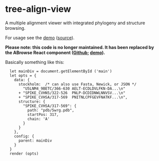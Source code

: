 # tree-align-view

A multiple alignment viewer with integrated phylogeny and structure browsing.

For usage see the [demo](https://ihh.github.io/tree-align-view/html/demo.html) ([source](html/demo.html)).

**Please note: this code is no longer maintained. It has been replaced by the ABrowse React component ([Github](https://github.com/ihh/abrowse); [demo](https://ihh.github.io/abrowse/)).**

Basically something like this:

~~~~
  let mainDiv = document.getElementById ('main')
  let opts = {
    data: {
      stockholm:  /* can also use Fasta, Newick, or JSON */
        "U5LNM4_9BETC/366-630 AELT-ECDLDVLFKN-DA...\n"
      + "SPIKE_CVHN5/322-526  PNLP-DCDIDNWLNNVSV...\n"
      + "SPIKE_CVHSA/317-569  PNITNLCPFGEVFNATKF...\n",
      structure: {
        "SPIKE_CVHSA/317-569": {
          path: "pdb/5wrg.pdb",
          startPos: 317,
          chain: 'A'
        }
      }
    },
    config: {
      parent: mainDiv
    }
  }
  render (opts)
~~~~

